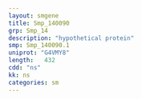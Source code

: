 ```yaml
---
layout: smgene
title: Smp_140090
grp: Smp_14
description: "hypothetical protein"
smp: Smp_140090.1
uniprot: "G4VMY8"
length:   432
cdd: "ns"
kk: ns
categories: sm
---
```

